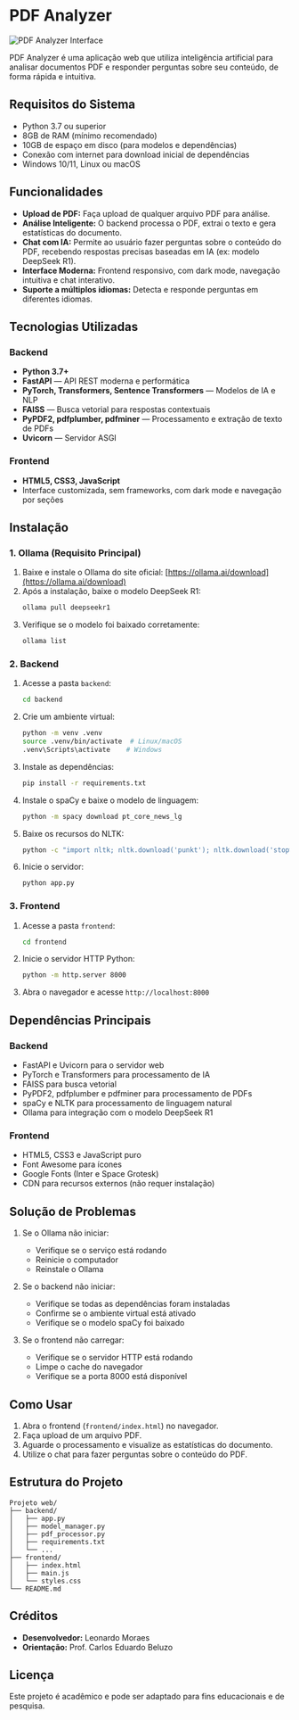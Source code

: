 # PDF Analyzer

![PDF Analyzer Interface](https://i.imgur.com/An026pf.png)

PDF Analyzer é uma aplicação web que utiliza inteligência artificial para analisar documentos PDF e responder perguntas sobre seu conteúdo, de forma rápida e intuitiva.

## Requisitos do Sistema
- Python 3.7 ou superior
- 8GB de RAM (mínimo recomendado)
- 10GB de espaço em disco (para modelos e dependências)
- Conexão com internet para download inicial de dependências
- Windows 10/11, Linux ou macOS

## Funcionalidades
- **Upload de PDF:** Faça upload de qualquer arquivo PDF para análise.
- **Análise Inteligente:** O backend processa o PDF, extrai o texto e gera estatísticas do documento.
- **Chat com IA:** Permite ao usuário fazer perguntas sobre o conteúdo do PDF, recebendo respostas precisas baseadas em IA (ex: modelo DeepSeek R1).
- **Interface Moderna:** Frontend responsivo, com dark mode, navegação intuitiva e chat interativo.
- **Suporte a múltiplos idiomas:** Detecta e responde perguntas em diferentes idiomas.

## Tecnologias Utilizadas
### Backend
- **Python 3.7+**
- **FastAPI** — API REST moderna e performática
- **PyTorch, Transformers, Sentence Transformers** — Modelos de IA e NLP
- **FAISS** — Busca vetorial para respostas contextuais
- **PyPDF2, pdfplumber, pdfminer** — Processamento e extração de texto de PDFs
- **Uvicorn** — Servidor ASGI

### Frontend
- **HTML5, CSS3, JavaScript**
- Interface customizada, sem frameworks, com dark mode e navegação por seções

## Instalação
### 1. Ollama (Requisito Principal)
1. Baixe e instale o Ollama do site oficial: [https://ollama.ai/download](https://ollama.ai/download)
2. Após a instalação, baixe o modelo DeepSeek R1:
   ```bash
   ollama pull deepseekr1
   ```
3. Verifique se o modelo foi baixado corretamente:
   ```bash
   ollama list
   ```

### 2. Backend
1. Acesse a pasta `backend`:
   ```bash
   cd backend
   ```
2. Crie um ambiente virtual:
   ```bash
   python -m venv .venv
   source .venv/bin/activate  # Linux/macOS
   .venv\Scripts\activate    # Windows
   ```
3. Instale as dependências:
   ```bash
   pip install -r requirements.txt
   ```
4. Instale o spaCy e baixe o modelo de linguagem:
   ```bash
   python -m spacy download pt_core_news_lg
   ```
5. Baixe os recursos do NLTK:
   ```bash
   python -c "import nltk; nltk.download('punkt'); nltk.download('stopwords')"
   ```
6. Inicie o servidor:
   ```bash
   python app.py
   ```

### 3. Frontend
1. Acesse a pasta `frontend`:
   ```bash
   cd frontend
   ```
2. Inicie o servidor HTTP Python:
   ```bash
   python -m http.server 8000
   ```
3. Abra o navegador e acesse `http://localhost:8000`

## Dependências Principais
### Backend
- FastAPI e Uvicorn para o servidor web
- PyTorch e Transformers para processamento de IA
- FAISS para busca vetorial
- PyPDF2, pdfplumber e pdfminer para processamento de PDFs
- spaCy e NLTK para processamento de linguagem natural
- Ollama para integração com o modelo DeepSeek R1

### Frontend
- HTML5, CSS3 e JavaScript puro
- Font Awesome para ícones
- Google Fonts (Inter e Space Grotesk)
- CDN para recursos externos (não requer instalação)

## Solução de Problemas
1. Se o Ollama não iniciar:
   - Verifique se o serviço está rodando
   - Reinicie o computador
   - Reinstale o Ollama

2. Se o backend não iniciar:
   - Verifique se todas as dependências foram instaladas
   - Confirme se o ambiente virtual está ativado
   - Verifique se o modelo spaCy foi baixado

3. Se o frontend não carregar:
   - Verifique se o servidor HTTP está rodando
   - Limpe o cache do navegador
   - Verifique se a porta 8000 está disponível

## Como Usar
1. Abra o frontend (`frontend/index.html`) no navegador.
2. Faça upload de um arquivo PDF.
3. Aguarde o processamento e visualize as estatísticas do documento.
4. Utilize o chat para fazer perguntas sobre o conteúdo do PDF.

## Estrutura do Projeto
```
Projeto web/
├── backend/
│   ├── app.py
│   ├── model_manager.py
│   ├── pdf_processor.py
│   ├── requirements.txt
│   └── ...
├── frontend/
│   ├── index.html
│   ├── main.js
│   └── styles.css
└── README.md
```

## Créditos
- **Desenvolvedor:** Leonardo Moraes
- **Orientação:** Prof. Carlos Eduardo Beluzo

## Licença
Este projeto é acadêmico e pode ser adaptado para fins educacionais e de pesquisa. 
